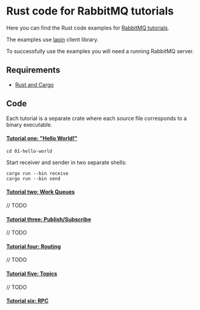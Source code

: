 # Rust code for RabbitMQ tutorials

Here you can find the Rust code examples for [RabbitMQ
tutorials](https://www.rabbitmq.com/getstarted.html).

The examples use [lapin](https://github.com/sozu-proxy/lapin) client library.

To successfully use the examples you will need a running RabbitMQ server.

## Requirements

* [Rust and Cargo](https://www.rust-lang.org/tools/install)

## Code
Each tutorial is a separate crate where each source file corresponds to a
binary executable.

#### [Tutorial one: "Hello World!"](https://www.rabbitmq.com/tutorial-one-dotnet.html)
```
cd 01-hello-world
```
Start receiver and sender in two separate shells:
```
cargo run --bin receive
cargo run --bin send
```

#### [Tutorial two: Work Queues](https://www.rabbitmq.com/tutorial-two-dotnet.html)
// TODO

#### [Tutorial three: Publish/Subscribe](https://www.rabbitmq.com/tutorial-three-dotnet.html)
// TODO

#### [Tutorial four: Routing](https://www.rabbitmq.com/tutorial-four-dotnet.html)
// TODO

#### [Tutorial five: Topics](https://www.rabbitmq.com/tutorial-five-dotnet.html)
// TODO

#### [Tutorial six: RPC](https://www.rabbitmq.com/tutorial-six-dotnet.html)

